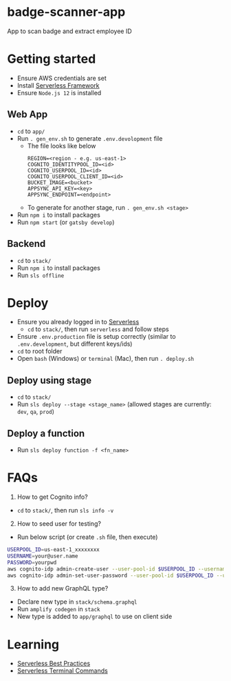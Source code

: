 # badge-scanner-app
App to scan badge and extract employee ID

# Getting started
- Ensure AWS credentials are set
- Install [Serverless Framework](https://serverless.com/)
- Ensure `Node.js 12` is installed

## Web App
- `cd` to `app/`
- Run `. gen_env.sh` to generate `.env.devolopment` file
  - The file looks like below
    ```
    REGION=<region - e.g. us-east-1>
    COGNITO_IDENTITYPOOL_ID=<id>
    COGNITO_USERPOOL_ID=<id>
    COGNITO_USERPOOL_CLIENT_ID=<id>
    BUCKET_IMAGE=<bucket>
    APPSYNC_API_KEY=<key>
    APPSYNC_ENDPOINT=<endpoint>
    ```
  - To generate for another stage, run `. gen_env.sh <stage>`
- Run `npm i` to install packages
- Run `npm start` (or `gatsby develop`)

## Backend
- `cd` to `stack/`
- Run `npm i` to install packages
- Run `sls offline`

# Deploy
- Ensure you already logged in to [Serverless](https://dashboard.serverless.com/)
  - `cd` to `stack/`, then run `serverless` and follow steps
- Ensure `.env.production` file is setup correctly (similar to `.env.development`, but different keys/ids)
- `cd` to root folder
- Open `bash` (Windows) or `terminal` (Mac), then run `. deploy.sh`

## Deploy using stage
- `cd` to `stack/`
- Run `sls deploy --stage <stage_name>` (allowed stages are currently: `dev`, `qa`, `prod`)

## Deploy a function
- Run `sls deploy function -f <fn_name>`

# FAQs
1. How to get Cognito info?
  - `cd` to `stack/`, then run `sls info -v`

2. How to seed user for testing?
  - Run below script (or create `.sh` file, then execute)
  ```bash
  USERPOOL_ID=us-east-1_xxxxxxxx
  USERNAME=your@user.name
  PASSWORD=yourpwd
  aws cognito-idp admin-create-user --user-pool-id $USERPOOL_ID --username $USERNAME 
  aws cognito-idp admin-set-user-password --user-pool-id $USERPOOL_ID --username $USERNAME --password $PASSWORD --permanent
  ```

3. How to add new GraphQL type?
  - Declare new type in `stack/schema.graphql`
  - Run `amplify codegen` in `stack`
  - New type is added to `app/graphql` to use on client side 

# Learning
- [Serverless Best Practices](https://medium.com/@PaulDJohnston/serverless-best-practices-b3c97d551535)
- [Serverless Terminal Commands](https://lorenstewart.me/2017/09/19/serverless-framework-terminal-commands/)

